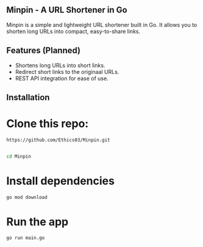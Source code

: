 ## Minpin - A URL Shortener in Go
<p>Minpin is a simple and lightweight URL shortener built in Go. It allows you to shorten long URLs into compact, easy-to-share links.</p>

## Features (Planned)
- Shortens long URLs into short links.
- Redirect short links to the originaal URLs.
- REST API integration for ease of use.


## Installation

# Clone this repo: 
```sh 
https://github.com/Ethics03/Minpin.git


cd Minpin
```
# Install dependencies 

```sh
go mod download
```

# Run the app

```sh
go run main.go
```




